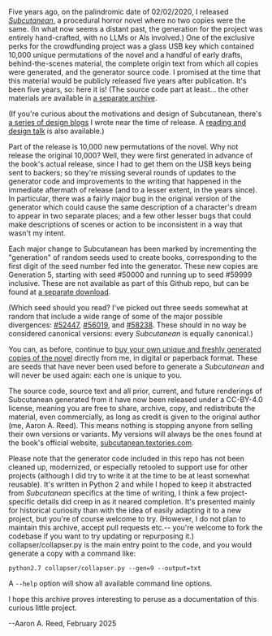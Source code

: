 Five years ago, on the palindromic date of 02/02/2020, I released [*Subcutanean*](https://subcutanean.textories.com/), a procedural horror novel where no two copies were the same. (In what now seems a distant past, the generation for the project was entirely hand-crafted, with no LLMs or AIs involved.) One of the exclusive perks for the crowdfunding project was a glass USB key which contained 10,000 unique permutations of the novel and a handful of early drafts, behind-the-scenes material, the complete origin text from which all copies were generated, and the generator source code. I promised at the time that this material would be publicly released five years after publication. It's been five years, so: here it is! (The source code part at least... the other materials are available in [a separate archive](https://subcutanean.textories.com/SubcutaneanArchive.zip).

(If you're curious about the motivations and design of Subcutanean, there's [a series of design blogs](https://medium.com/@aareed/subcutanean-design-posts-e25d9c158cce) I wrote near the time of release. A [reading and design talk](https://stars.library.ucf.edu/elo2020/live/plenaries/4/#.XxG89sCQ6Yk.twitter) is also available.)

Part of the release is 10,000 new permutations of the novel. Why not release the original 10,000? Well, they were first generated in advance of the book's actual release, since I had to get them on the USB keys being sent to backers; so they're missing several rounds of updates to the generator code and improvements to the writing that happened in the immediate aftermath of release (and to a lesser extent, in the years since). In particular, there was a fairly major bug in the original version of the generator which could cause the same description of a character's dream to appear in two separate places; and a few other lesser bugs that could make descriptions of scenes or action to be inconsistent in a way that wasn't my intent.

Each major change to Subcutanean has been marked by incrementing the "generation" of random seeds used to create books, corresponding to the first digit of the seed number fed into the generator. These new copies are Generation 5, starting with seed #50000 and running up to seed #59999 inclusive. These are not available as part of this Github repo, but can be found at [a separate download](https://subcutanean.textories.com/SubcutaneanArchive.zip). 

(Which seed should you read? I've picked out three seeds somewhat at random that include a wide range of some of the major possible divergences: [#52447](https://subcutanean.textories.com/52447.html), [#56019](https://subcutanean.textories.com/56019.html), and [#58238](https://subcutanean.textories.com/58238.html). These should in no way be considered canonical versions: every *Subcutanean* is equally canonical.)

You can, as before, continue to [buy your own unique and freshly generated copies of the novel](https://subcutanean.textories.com/) directly from me, in digital or paperback format. These are seeds that have never been used before to generate a *Subcutanean* and will never be used again: each one is unique to you. 

The source code, source text and all prior, current, and future renderings of Subcutanean generated from it have now been released under a CC-BY-4.0 license, meaning you are free to share, archive, copy, and redistribute the material, even commercially, as long as credit is given to the original author (me, Aaron A. Reed). This means nothing is stopping anyone from selling their own versions or variants. My versions will always be the ones found at the book's official website, [subcutanean.textories.com](https://subcutanean.textories.com/).

Please note that the generator code included in this repo has not been cleaned up, modernized, or especially retooled to support use for other projects (although I did try to write it at the time to be at least somewhat reusable). It's written in Python 2 and while I hoped to keep it abstracted from *Subcutanean* specifics at the time of writing, I think a few project-specific details did creep in as it neared completion. It's presented mainly for historical curiosity than with the idea of easily adapting it to a new project, but you're of course welcome to try. (However, I do not plan to maintain this archive, accept pull requests etc.-- you're welcome to fork the codebase if you want to try updating or repurposing it.) collapser/collapser.py is the main entry point to the code, and you would generate a copy with a command like:

```python2.7 collapser/collapser.py --gen=9 --output=txt```

A `--help` option will show all available command line options.

I hope this archive proves interesting to peruse as a documentation of this curious little project.

--Aaron A. Reed, February 2025
